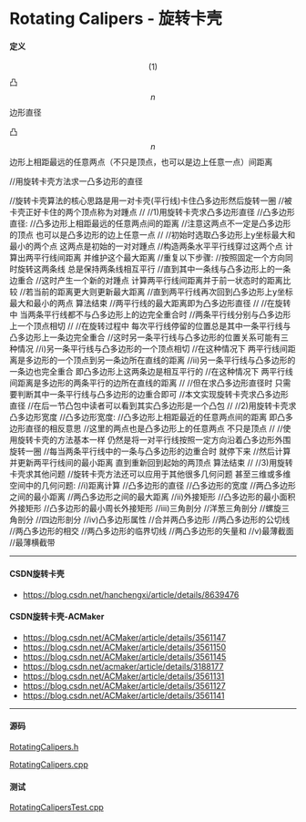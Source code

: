 <script type="text/javascript" src="https://cdnjs.cloudflare.com/ajax/libs/mathjax/2.7.1/MathJax.js?config=TeX-AMS-MML_HTMLorMML"></script>

# Rotating Calipers - 旋转卡壳

#### 定义

$$ (1) $$ 凸$$ n $$边形直径

凸$$ n $$边形上相距最远的任意两点（不只是顶点，也可以是边上任意一点）间距离

//用旋转卡壳方法求一凸多边形的直径

//旋转卡壳算法的核心思路是用一对卡壳(平行线)卡住凸多边形然后旋转一圈
//被卡壳正好卡住的两个顶点称为对踵点
//
//1)用旋转卡壳求凸多边形直径
//凸多边形直径: 
//凸多边形上相距最远的任意两点间的距离
//注意这两点不一定是凸多边形的顶点 也可以是凸多边形的边上任意一点
//
//初始时选取凸多边形上y坐标最大和最小的两个点 这两点是初始的一对对踵点
//构造两条水平平行线穿过这两个点 计算出两平行线间距离 并维护这个最大距离
//重复以下步骤: 
//按照固定一个方向同时旋转这两条线 总是保持两条线相互平行
//直到其中一条线与凸多边形上的一条边重合
//这时产生一个新的对踵点 计算两平行线间距离并于前一状态时的距离比较
//若当前的距离更大则更新最大距离
//直到两平行线再次回到凸多边形上y坐标最大和最小的两点 算法结束
//两平行线的最大距离即为凸多边形直径
//
//在旋转中 当两条平行线都不与凸多边形上的边完全重合时
//两条平行线分别与凸多边形上一个顶点相切
//
//在旋转过程中 每次平行线停留的位置总是其中一条平行线与凸多边形上一条边完全重合
//这时另一条平行线与凸多边形的位置关系可能有三种情况
//i)另一条平行线与凸多边形的一个顶点相切
//在这种情况下 两平行线间距离是多边形的一个顶点到另一条边所在直线的距离
//ii)另一条平行线与凸多边形的一条边也完全重合 即凸多边形上这两条边是相互平行的
//在这种情况下 两平行线间距离是多边形的两条平行的边所在直线的距离
//
//但在求凸多边形直径时 只需要判断其中一条平行线与凸多边形的边重合即可
//本文实现旋转卡壳求凸多边形直径
//在后一节凸包中读者可以看到其实凸多边形是一个凸包
//
//2)用旋转卡壳求凸多边形宽度
//凸多边形宽度: 
//凸多边形上相距最近的任意两点间的距离 即凸多边形直径的相反意思
//这里的两点也是凸多边形上的任意两点 不只是顶点
//
//使用旋转卡壳的方法基本一样 仍然是将一对平行线按照一定方向沿着凸多边形外围旋转一圈
//每当两条平行线中的一条与凸多边形的边重合时 就停下来
//然后计算并更新两平行线间的最小距离 直到重新回到起始的两顶点 算法结束
//
//3)用旋转卡壳求其他问题
//旋转卡壳方法还可以应用于其他很多几何问题 甚至三维或多维空间中的几何问题: 
//i)距离计算
//凸多边形的直径
//凸多边形的宽度
//两凸多边形之间的最小距离
//两凸多边形之间的最大距离
//ii)外接矩形
//凸多边形的最小面积外接矩形
//凸多边形的最小周长外接矩形
//iii)三角剖分
//洋葱三角剖分
//螺旋三角剖分
//四边形剖分
//iv)凸多边形属性
//合并两凸多边形
//两凸多边形的公切线
//两凸多边形的相交
//两凸多边形的临界切线
//两凸多边形的矢量和
//v)最薄截面
//最薄横截带


--------

#### CSDN旋转卡壳

* https://blog.csdn.net/hanchengxi/article/details/8639476

#### CSDN旋转卡壳-ACMaker

* https://blog.csdn.net/ACMaker/article/details/3561147
* https://blog.csdn.net/ACMaker/article/details/3561150
* https://blog.csdn.net/ACMaker/article/details/3561145
* https://blog.csdn.net/acmaker/article/details/3188177
* https://blog.csdn.net/ACMaker/article/details/3561131
* https://blog.csdn.net/ACMaker/article/details/3561127
* https://blog.csdn.net/ACMaker/article/details/3561141

--------

#### 源码

[RotatingCalipers.h](https://github.com/linrongbin16/Way-to-Algorithm/blob/master/src/AnalyticGeometry/ConvexHull/RotatingCalipers.h)

[RotatingCalipers.cpp](https://github.com/linrongbin16/Way-to-Algorithm/blob/master/src/AnalyticGeometry/ConvexHull/RotatingCalipers.cpp)

#### 测试

[RotatingCalipersTest.cpp](https://github.com/linrongbin16/Way-to-Algorithm/blob/master/src/AnalyticGeometry/ConvexHull/RotatingCalipersTest.cpp)

